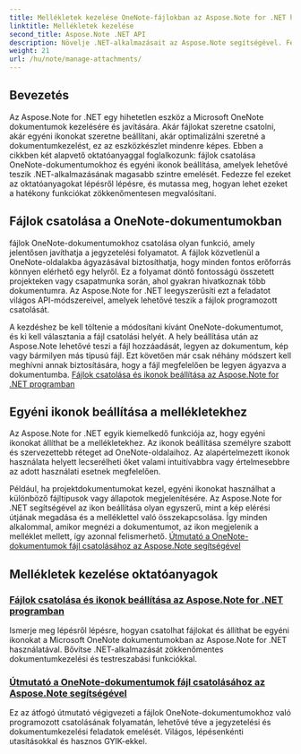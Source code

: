 ```yaml
---
title: Mellékletek kezelése OneNote-fájlokban az Aspose.Note for .NET használatával
linktitle: Mellékletek kezelése
second_title: Aspose.Note .NET API
description: Növelje .NET-alkalmazásait az Aspose.Note segítségével. Fedezze fel az oktatóanyagokat a fájlok csatolásáról, az ikonok beállításáról és a mellékletek letöltéséről a továbbfejlesztett fejlesztés érdekében.
weight: 21
url: /hu/note/manage-attachments/
---
```

## Bevezetés

Az Aspose.Note for .NET egy hihetetlen eszköz a Microsoft OneNote dokumentumok kezelésére és javítására. Akár fájlokat szeretne csatolni, akár egyéni ikonokat szeretne beállítani, akár optimalizálni szeretné a dokumentumkezelést, ez az eszközkészlet mindenre képes. Ebben a cikkben két alapvető oktatóanyaggal foglalkozunk: fájlok csatolása OneNote-dokumentumokhoz és egyéni ikonok beállítása, amelyek lehetővé teszik .NET-alkalmazásának magasabb szintre emelését. Fedezze fel ezeket az oktatóanyagokat lépésről lépésre, és mutassa meg, hogyan lehet ezeket a hatékony funkciókat zökkenőmentesen megvalósítani.

## Fájlok csatolása a OneNote-dokumentumokban  
fájlok OneNote-dokumentumokhoz csatolása olyan funkció, amely jelentősen javíthatja a jegyzetelési folyamatot. A fájlok közvetlenül a OneNote-oldalakba ágyazásával biztosíthatja, hogy minden fontos erőforrás könnyen elérhető egy helyről. Ez a folyamat döntő fontosságú összetett projekteken vagy csapatmunka során, ahol gyakran hivatkoznak több dokumentumra. Az Aspose.Note for .NET leegyszerűsíti ezt a feladatot világos API-módszereivel, amelyek lehetővé teszik a fájlok programozott csatolását.

A kezdéshez be kell töltenie a módosítani kívánt OneNote-dokumentumot, és ki kell választania a fájl csatolási helyét. A hely beállítása után az Aspose.Note lehetővé teszi a fájl hozzáadását, legyen az dokumentum, kép vagy bármilyen más típusú fájl. Ezt követően már csak néhány módszert kell meghívni annak biztosítására, hogy a fájl megfelelően be legyen ágyazva a dokumentumba.
[Fájlok csatolása és ikonok beállítása az Aspose.Note for .NET programban](./attaching-files-setting-icons/)

## Egyéni ikonok beállítása a mellékletekhez  
Az Aspose.Note for .NET egyik kiemelkedő funkciója az, hogy egyéni ikonokat állíthat be a mellékletekhez. Az ikonok beállítása személyre szabott és szervezettebb réteget ad OneNote-oldalaihoz. Az alapértelmezett ikonok használata helyett lecserélheti őket valami intuitívabbra vagy értelmesebbre az adott használati esetnek megfelelően.

Például, ha projektdokumentumokat kezel, egyéni ikonokat használhat a különböző fájltípusok vagy állapotok megjelenítésére. Az Aspose.Note for .NET segítségével az ikon beállítása olyan egyszerű, mint a kép elérési útjának megadása és a melléklettel való összekapcsolása. Így minden alkalommal, amikor megnézi a dokumentumot, az ikon megjelenik a melléklet mellett, így azonnal felismerhető.
[Útmutató a OneNote-dokumentumok fájl csatolásához az Aspose.Note segítségével](./attach-file-in-one-note-documents/)

## Mellékletek kezelése oktatóanyagok
### [Fájlok csatolása és ikonok beállítása az Aspose.Note for .NET programban](./attaching-files-setting-icons/)
Ismerje meg lépésről lépésre, hogyan csatolhat fájlokat és állíthat be egyéni ikonokat a Microsoft OneNote dokumentumokban az Aspose.Note for .NET használatával. Bővítse .NET-alkalmazását zökkenőmentes dokumentumkezelési és testreszabási funkciókkal.
### [Útmutató a OneNote-dokumentumok fájl csatolásához az Aspose.Note segítségével](./attach-file-in-one-note-documents/)
Ez az átfogó útmutató végigvezeti a fájlok OneNote-dokumentumokhoz való programozott csatolásának folyamatán, lehetővé téve a jegyzetelési és dokumentumkezelési feladatok emelését. Világos, lépésenkénti utasításokkal és hasznos GYIK-ekkel.